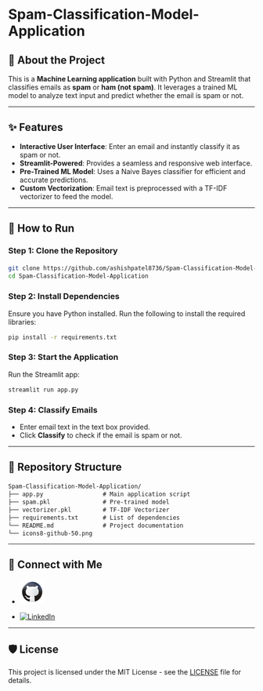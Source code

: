 
# Spam-Classification-Model-Application

## 📧 About the Project
This is a **Machine Learning application** built with Python and Streamlit that classifies emails as **spam** or **ham (not spam)**. It leverages a trained ML model to analyze text input and predict whether the email is spam or not.

---

## ✨ Features
- **Interactive User Interface**: Enter an email and instantly classify it as spam or not.
- **Streamlit-Powered**: Provides a seamless and responsive web interface.
- **Pre-Trained ML Model**: Uses a Naive Bayes classifier for efficient and accurate predictions.
- **Custom Vectorization**: Email text is preprocessed with a TF-IDF vectorizer to feed the model.

---

## 🚀 How to Run
### Step 1: Clone the Repository
```bash
git clone https://github.com/ashishpatel8736/Spam-Classification-Model-Application.git
cd Spam-Classification-Model-Application
```

### Step 2: Install Dependencies
Ensure you have Python installed. Run the following to install the required libraries:
```bash
pip install -r requirements.txt
```

### Step 3: Start the Application
Run the Streamlit app:
```bash
streamlit run app.py
```

### Step 4: Classify Emails
- Enter email text in the text box provided.
- Click **Classify** to check if the email is spam or not.

---

## 📂 Repository Structure
```plaintext
Spam-Classification-Model-Application/
├── app.py                 # Main application script
├── spam.pkl               # Pre-trained model
├── vectorizer.pkl         # TF-IDF Vectorizer
├── requirements.txt       # List of dependencies
└── README.md              # Project documentation
└── icons8-github-50.png
```

---

## 🤝 Connect with Me
- [![GitHub](icons8-github-50.png)](https://github.com/ashishpatel8736)

- [![LinkedIn](https://img.icons8.com/ios-filled/50/0077b5/linkedin.png)](https://www.linkedin.com/in/ashishpatel8736)

---

## 🛡️ License
This project is licensed under the MIT License - see the [LICENSE](LICENSE) file for details.
